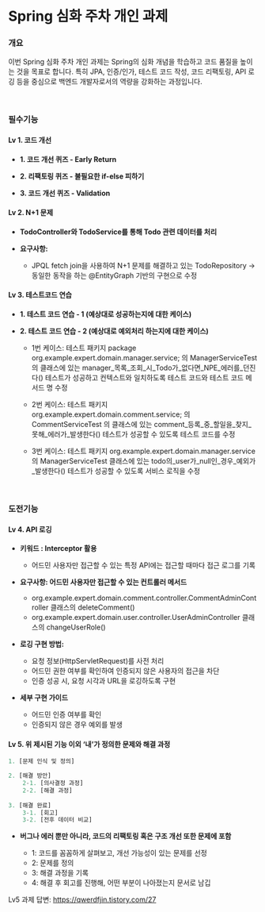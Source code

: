 # Spring 심화 주차 개인 과제

### 개요
이번 Spring 심화 주차 개인 과제는 Spring의 심화 개념을 학습하고 코드 품질을 높이는 것을 목표로 합니다.
특히 JPA, 인증/인가, 테스트 코드 작성, 코드 리팩토링, API 로깅 등을 중심으로 백엔드 개발자로서의 역량을 강화하는 과정입니다.

<br>

### 필수기능

#### Lv 1. 코드 개선

- **1. 코드 개선 퀴즈 - Early Return**

- **2. 리팩토링 퀴즈 - 불필요한 if-else 피하기**

- **3. 코드 개선 퀴즈 - Validation**

#### Lv 2. N+1 문제

- **TodoController와 TodoService를 통해 Todo 관련 데이터를 처리**

- **요구사항:**

  - JPQL fetch join을 사용하여 N+1 문제를 해결하고 있는 TodoRepository -> 동일한 동작을 하는 @EntityGraph 기반의 구현으로 수정

 #### Lv 3. 테스트코드 연습

- **1. 테스트 코드 연습 - 1 (예상대로 성공하는지에 대한 케이스)**

- **2. 테스트 코드 연습 - 2 (예상대로 예외처리 하는지에 대한 케이스)**

  - 1번 케이스: 테스트 패키지 package org.example.expert.domain.manager.service; 의 ManagerServiceTest 의 클래스에 있는 manager_목록_조회_시_Todo가_없다면_NPE_에러를_던진다() 테스트가 성공하고 컨텍스트와 일치하도록 테스트 코드와 테스트 코드 메서드 명 수정
 
  - 2번 케이스: 테스트 패키지 org.example.expert.domain.comment.service; 의 CommentServiceTest 의 클래스에 있는 comment_등록_중_할일을_찾지_못해_에러가_발생한다() 테스트가 성공할 수 있도록 테스트 코드를 수정
 
  - 3번 케이스: 테스트 패키지 org.example.expert.domain.manager.service의 ManagerServiceTest 클래스에 있는 todo의_user가_null인_경우_예외가_발생한다() 테스트가 성공할 수 있도록 서비스 로직을 수정

<br>

### 도전기능

#### Lv 4. API 로깅

- **키워드 : Interceptor 활용**

  - 어드민 사용자만 접근할 수 있는 특정 API에는 접근할 때마다 접근 로그를 기록
 
- **요구사항: 어드민 사용자만 접근할 수 있는 컨트롤러 메서드**

  - org.example.expert.domain.comment.controller.CommentAdminController 클래스의 deleteComment()
  - org.example.expert.domain.user.controller.UserAdminController 클래스의 changeUserRole()
 
- **로깅 구현 방법:**

  - 요청 정보(HttpServletRequest)를 사전 처리
  - 어드민 권한 여부를 확인하여 인증되지 않은 사용자의 접근을 차단
  - 인증 성공 시, 요청 시각과 URL을 로깅하도록 구현
 
- **세부 구현 가이드**

  - 어드민 인증 여부를 확인
  - 인증되지 않은 경우 예외를 발생
 
#### Lv 5. 위 제시된 기능 이외 ‘내’가 정의한 문제와 해결 과정

```js
1. [문제 인식 및 정의]

2. [해결 방안]
	2-1. [의사결정 과정]
	2-2. [해결 과정]
	
3. [해결 완료]
	3-1. [회고]
	3-2. [전후 데이터 비교]
```

- **버그나 에러 뿐만 아니라, 코드의 리팩토링 혹은 구조 개선 또한 문제에 포함**

  - 1: 코드를 꼼꼼하게 살펴보고, 개선 가능성이 있는 문제를 선정
  - 2: 문제를 정의
  - 3: 해결 과정을 기록
  - 4: 해결 후 회고를 진행해, 어떤 부분이 나아졌는지 문서로 남깁
   
Lv5 과제 답변: https://qwerdfjin.tistory.com/27
